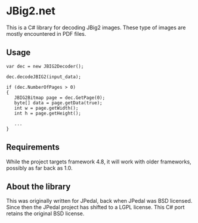 # JBig2.net

This is a C# library for decoding JBig2 images. These type of images are mostly encountered in PDF files.

## Usage

```
var dec = new JBIG2Decoder();

dec.decodeJBIG2(input_data);

if (dec.NumberOfPages > 0)
{
   JBIG2Bitmap page = dec.GetPage(0);
   byte[] data = page.getData(true);
   int w = page.getWidth();
   int h = page.getHeight();

   ...
}

```

## Requirements

While the project targets framework 4.8, it will work with older frameworks, possibly as far back as 1.0.

## About the library

This was originally written for JPedal, back when JPedal was BSD licensed. Since then the JPedal project has shifted to a LGPL license. This C# port retains the original BSD license.
